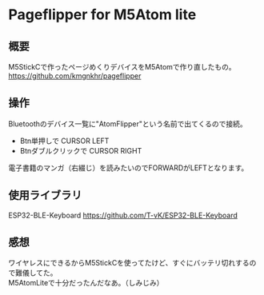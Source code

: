 # Pageflipper for M5Atom lite

## 概要

M5StickCで作ったページめくりデバイスをM5Atomで作り直したもの。  
https://github.com/kmgnkhr/pageflipper

## 操作

Bluetoothのデバイス一覧に"AtomFlipper"という名前で出てくるので接続。

* Btn単押しで CURSOR LEFT  
* Btnダブルクリックで CURSOR RIGHT

電子書籍のマンガ（右綴じ）を読みたいのでFORWARDがLEFTとなります。

## 使用ライブラリ

ESP32-BLE-Keyboard  https://github.com/T-vK/ESP32-BLE-Keyboard

## 感想

ワイヤレスにできるからM5StickCを使ってたけど、すぐにバッテリ切れするので難儀してた。  
M5AtomLiteで十分だったんだなあ。（しみじみ）
